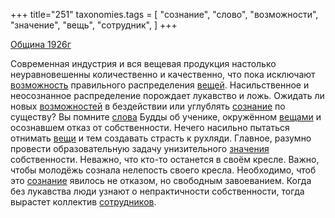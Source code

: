 +++
title="251"
taxonomies.tags = [
 "сознание",
 "слово",
 "возможности",
 "значение",
 "вещь",
 "сотрудник",
]
+++

[Община 1926г](/agni/1926)

Современная индустрия и вся вещевая продукция настолько неуравновешенны количественно и качественно, что пока исключают [возможность](/tags/возможности) правильного распределения [вещей](/tags/вещь). Насильственное и неосознанное распределение порождает лукавство и ложь. Ожидать ли новых [возможностей](/tags/возможности) в бездействии или углублять [сознание](/tags/сознание) по существу? Вы помните [слова](/tags/слово) Будды об ученике, окружённом [вещами](/tags/вещь) и осознавшем отказ от собственности. Нечего насильно пытаться отнимать [вещи](/tags/вещь) и тем создавать страсть к рухляди. Главное, разумно провести образовательную задачу унизительного [значения](/tags/значение) собственности. Неважно, что кто-то останется в своём кресле. Важно, чтобы молодёжь сознала нелепость своего кресла. Необходимо, чтоб это [сознание](/tags/сознание) явилось не отказом, но свободным завоеванием. Когда без лукавства люди узнают о непрактичности собственности, тогда вырастет коллектив [сотрудников](/tags/сотрудник).   

